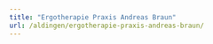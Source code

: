 ```yaml
---
title: "Ergotherapie Praxis Andreas Braun"
url: /aldingen/ergotherapie-praxis-andreas-braun/
---
```

